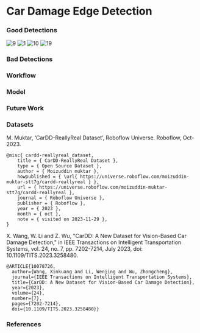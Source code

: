 # Car Damage Edge Detection

### Good Detections
![9](https://github.com/rahul-purswani/car-damage-detection/assets/70603471/b1c1f215-ceff-4f55-94dd-9e58f186d218)
![1](https://github.com/rahul-purswani/car-damage-detection/assets/70603471/8abea453-3cc1-4318-b497-1409817668ad)
![10](https://github.com/rahul-purswani/car-damage-detection/assets/70603471/f5122957-d314-43eb-b476-99740de54620)
![19](https://github.com/rahul-purswani/car-damage-detection/assets/70603471/7324c1c1-8107-401c-9e25-a159471a83b0)

### Bad Detections


### Workflow

### Model

### Future Work

### Datasets
M. Muktar, ‘CarDD-ReallyReal Dataset’, Roboflow Universe. Roboflow, Oct-2023.
```
@misc{ cardd-reallyreal_dataset,
    title = { CarDD-ReallyReal Dataset },
    type = { Open Source Dataset },
    author = { Moizuddin muktar },
    howpublished = { \url{ https://universe.roboflow.com/moizuddin-muktar-stt7g/cardd-reallyreal } },
    url = { https://universe.roboflow.com/moizuddin-muktar-stt7g/cardd-reallyreal },
    journal = { Roboflow Universe },
    publisher = { Roboflow },
    year = { 2023 },
    month = { oct },
    note = { visited on 2023-11-29 },
}
```
X. Wang, W. Li and Z. Wu, "CarDD: A New Dataset for Vision-Based Car Damage Detection," in IEEE Transactions on Intelligent Transportation Systems, vol. 24, no. 7, pp. 7202-7214, July 2023, doi: 10.1109/TITS.2023.3258480.
```
@ARTICLE{10078726,
  author={Wang, Xinkuang and Li, Wenjing and Wu, Zhongcheng},
  journal={IEEE Transactions on Intelligent Transportation Systems}, 
  title={CarDD: A New Dataset for Vision-Based Car Damage Detection}, 
  year={2023},
  volume={24},
  number={7},
  pages={7202-7214},
  doi={10.1109/TITS.2023.3258480}}
```

### References
